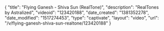 {
    "title": "Flying Ganesh - Shiva Sun (RealTone)",
    "description": "RealTones by Astralized",
    "videoid": "123420188",
    "date_created": "1381352278",
    "date_modified": "1517274453",
    "type": "captivate",
    "layout": "video",
    "url": "\/v\/flying-ganesh-shiva-sun-realtone\/123420188"
}